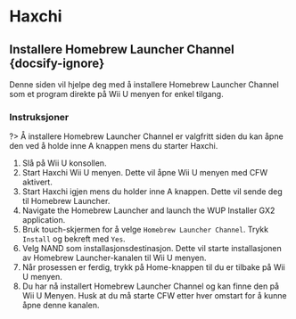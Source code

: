 # Haxchi

## Installere Homebrew Launcher Channel {docsify-ignore}

Denne siden vil hjelpe deg med å installere Homebrew Launcher Channel som et program direkte på Wii U menyen for enkel tilgang.

### Instruksjoner

?> Å installere Homebrew Launcher Channel er valgfritt siden du kan åpne den ved å holde inne A knappen mens du starter Haxchi.

1. Slå på Wii U konsollen.
1. Start Haxchi Wii U menyen. Dette vil åpne Wii U menyen med CFW aktivert.
1. Start Haxchi igjen mens du holder inne A knappen. Dette vil sende deg til Homebrew Launcher.
1. Navigate the Homebrew Launcher and launch the WUP Installer GX2 application.
1. Bruk touch-skjermen for å velge `Homebrew Launcher Channel`. Trykk `Install` og bekreft med `Yes`.
1. Velg NAND som installasjonsdestinasjon. Dette vil starte installasjonen av Homebrew Launcher-kanalen til Wii U menyen.
1. Når prosessen er ferdig, trykk på Home-knappen til du er tilbake på Wii U menyen.
1. Du har nå installert Homebrew Launcher Channel og kan finne den på Wii U Menyen. Husk at du må starte CFW etter hver omstart for å kunne åpne denne kanalen.